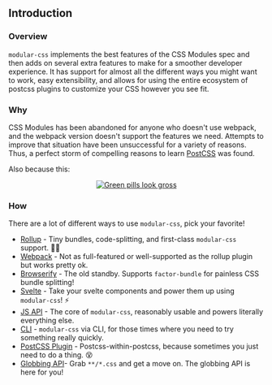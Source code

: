 ## Introduction

### Overview

`modular-css` implements the best features of the CSS Modules spec and then adds on several extra features to make for a smoother developer experience. It has support for almost all the different ways you might want to work, easy extensibility, and allows for using the entire ecosystem of postcss plugins to customize your CSS however you see fit.

### Why

CSS Modules has been abandoned for anyone who doesn't use webpack, and the webpack version doesn't support the features we need. Attempts to improve that situation have been unsuccessful for a variety of reasons. Thus, a perfect storm of compelling reasons to learn [PostCSS](http://postcss.org/) was found.

Also because this:

<p align="center">
    <a href="https://twitter.com/iamdevloper/status/636455478093029376">
        <img src="https://i.imgur.com/fcq3GsW.png" alt="Green pills look gross" />
    </a>
</p>

### How

There are a lot of different ways to use `modular-css`, pick your favorite!

- [Rollup](/api/#rollup) - Tiny bundles, code-splitting, and first-class `modular-css` support. 👌🏻
- [Webpack](/api/#webpack) - Not as full-featured or well-supported as the rollup plugin but works pretty ok.
- [Browserify](/api/#browserify) - The old standby. Supports `factor-bundle` for painless CSS bundle splitting!
- [Svelte](/api/#svelte) - Take your svelte components and power them up using `modular-css`! ⚡
- [JS API](/api/#js-api) - The core of `modular-css`, reasonably usable and powers literally everything else.
- [CLI](/api/#cli) - `modular-css` via CLI, for those times where you need to try something really quickly.
- [PostCSS Plugin](/api/#postcss) - Postcss-within-postcss, because sometimes you just need to do a thing. 😵
- [Globbing API](/api/#glob-api)- Grab `**/*.css` and get a move on. The globbing API is here for you!
